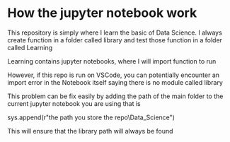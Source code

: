 # How the jupyter notebook work

This repository is simply where I learn the basic of Data Science. I always create function in a folder called library and test those function in a folder called Learning

Learning contains jupyter notebooks, where I will import function to run

However, if this repo is run on VSCode, you can potentially encounter an import error in the Notebook itself saying there is no module called library

This problem can be fix easily by adding the path of the main folder to the current jupyter notebook you are using that is

sys.append(r"the path you store the repo\Data_Science")

This will ensure that the library path will always be found